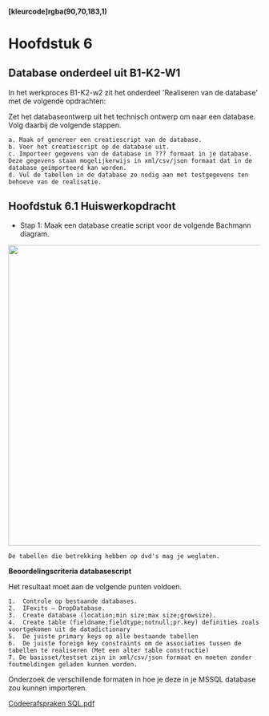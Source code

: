 #### [kleurcode]rgba(90,70,183,1)

# Hoofdstuk 6

## Database onderdeel uit B1-K2-W1

In het werkproces B1-K2-w2 zit het onderdeel 'Realiseren van de database' met de volgende opdrachten:<br> 

Zet het databaseontwerp uit het technisch ontwerp om naar een database. Volg daarbij de volgende stappen. 

    a. Maak of genereer een creatiescript van de database. 
    b. Voer het creatiescript op de database uit. 
    c. Importeer gegevens van de database in ??? formaat in je database. Deze gegevens staan mogelijkerwijs in xml/csv/json formaat dat in de database geïmporteerd kan worden. 
    d. Vul de tabellen in de database zo nodig aan met testgegevens ten behoeve van de realisatie. 

## Hoofdstuk 6.1 Huiswerkopdracht

* Stap 1:
Maak een database creatie script voor de volgende Bachmann diagram.

<img width="600" src="https://elo.kw1c.nl/CMS/Studie/811%20ICT-Academie/811%20VakkenInhoud/%5BB.26%20SQL%5D%20SQL%20%20Databases/25187%20%C2%A0%20Applicatie-%20en%20mediaontwikkelaar/Periode%2009/Productie/04.%20Aanvullend/boekwinkeldb.png">

    De tabellen die betrekking hebben op dvd's mag je weglaten.

__Beoordelingscriteria databasescript__

Het resultaat moet aan de volgende punten voldoen.

    1.	Controle op bestaande databases.	
    2.	IFexits – DropDatabase.	
    3.	Create database (location;min size;max size;growsize).	
    4.	Create table (fieldname;fieldtype;notnull;pr.key) definities zoals voortgekomen uit de datadictionary
    5.	De juiste primary keys op alle bestaande tabellen
    6.	De juiste foreign key constraints om de associaties tussen de tabellen te realiseren (Met een alter table constructie)
    7. De basisset/testset zijn in xml/csv/json formaat en moeten zonder foutmeldingen geladen kunnen worden.

Onderzoek de verschillende formaten in hoe je deze in je MSSQL database zou kunnen importeren.

<a href="https://elo.kw1c.nl/CMS/Studie/811%20ICT-Academie/811%20VakkenInhoud/%5BB.26%20SQL%5D%20SQL%20%20Databases/25187%20%C2%A0%20Applicatie-%20en%20mediaontwikkelaar/Periode%2003/Productie/04.%20Aanvullend/Codeerafspraken%20SQL.pdf
" target="_blank">Codeerafspraken SQL.pdf</a>

